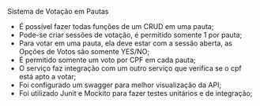 Sistema de Votação em Pautas

- É possível fazer todas funções de um CRUD em uma pauta;
- Pode-se criar sessões de votação, é permitido somente 1 por pauta;
- Para votar em uma pauta, ela deve estar com a sessão aberta, as Opções de Votos são  somente YES/NO;
- É permitido somente um voto por CPF em cada pauta;
- O serviço faz integração com um outro serviço que verifica se o cpf está apto a votar;
- Foi configurado um swagger para melhor visualização da API;
- Foi utilizado Junit e Mockito para fazer testes unitários e de integração;
